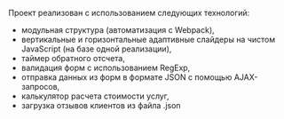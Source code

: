 Проект реализован с использованием следующих технологий:

- модульная структура (автоматизация с Webpack), 
- вертикальные и горизонтальные адаптивные слайдеры на чистом JavaScript (на базе одной реализации), 
- таймер обратного отсчета, 
- валидация форм с использованием RegExp, 
- отправка данных из форм в формате JSON с помощью AJAX-запросов, 
- калькулятор расчета стоимости услуг, 
- загрузка отзывов клиентов из файла .json

